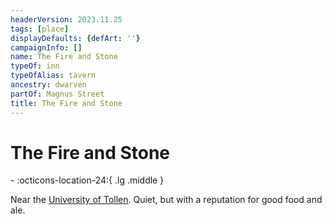```yaml
---
headerVersion: 2023.11.25
tags: [place]
displayDefaults: {defArt: ''}
campaignInfo: []
name: The Fire and Stone
typeOf: inn
typeOfAlias: tavern
ancestry: dwarven
partOf: Magnus Street
title: The Fire and Stone
---
```

# The Fire and Stone
<div class="grid cards ext-narrow-margin ext-one-column" markdown>
-    :octicons-location-24:{ .lg .middle }   
</div>


Near the [University of Tollen](<./university-of-tollen.md>). Quiet, but with a reputation for good food and ale. 